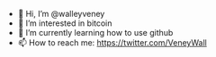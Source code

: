 - 👋 Hi, I’m @walleyveney
- 👀 I’m interested in bitcoin
- 🌱 I’m currently learning how to use github
- 📫 How to reach me: https://twitter.com/VeneyWall

<!---
walleyveney/walleyveney is a ✨ special ✨ repository because its `README.md` (this file) appears on your GitHub profile.
You can click the Preview link to take a look at your changes.
--->
